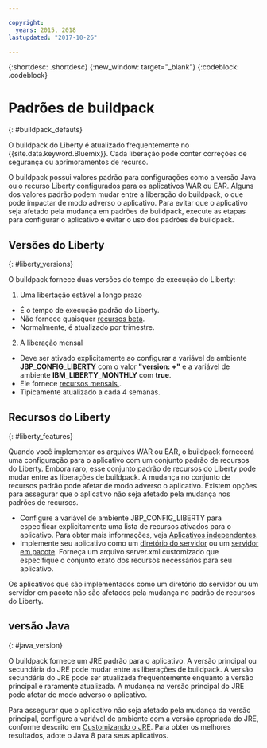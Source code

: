 ```yaml
---

copyright:
  years: 2015, 2018
lastupdated: "2017-10-26"

---
```


{:shortdesc: .shortdesc}
{:new_window: target="_blank"}
{:codeblock: .codeblock}

# Padrões de buildpack
{: #buildpack_defauts}

O buildpack do Liberty é atualizado frequentemente no {{site.data.keyword.Bluemix}}. Cada liberação pode conter correções de segurança ou aprimoramentos de recurso.

O buildpack possui valores padrão para configurações como
a versão Java ou o recurso Liberty configurados para os aplicativos WAR ou EAR. Alguns dos valores padrão podem mudar entre a liberação do buildpack,
o que pode impactar de modo adverso o aplicativo. Para evitar que o aplicativo
seja afetado pela mudança em padrões de buildpack, execute as etapas
para configurar o aplicativo e evitar o uso dos padrões de buildpack.

## Versões do Liberty
{: #liberty_versions}

O buildpack fornece duas versões do tempo de execução do Liberty:
1. Uma libertação estável a longo prazo
  * É o tempo de execução padrão do Liberty.
  * Não fornece quaisquer [recursos beta](/docs/runtimes/liberty/usingBetaFeatures.html).
  * Normalmente, é atualizado por trimestre.

2. A liberação mensal
  * Deve ser ativado explicitamente ao configurar a variável de ambiente **JBP_CONFIG_LIBERTY** com o valor **"version: +"** e a variável de ambiente **IBM_LIBERTY_MONTHLY** com **true**.
  * Ele fornece  [ recursos mensais ](/docs/runtimes/liberty/usingMonthlyRuntime.html).
  * Tipicamente atualizado a cada 4 semanas.

## Recursos do Liberty
{: #liberty_features}

Quando
você implementar os arquivos WAR ou EAR, o buildpack fornecerá uma configuração
para o aplicativo com um conjunto padrão de recursos do Liberty. Embora
raro, esse conjunto padrão de recursos do Liberty pode mudar entre as
liberações de buildpack. A mudança no conjunto de recursos padrão pode afetar de modo
adverso o aplicativo. Existem opções para assegurar que o aplicativo
não seja afetado pela mudança nos padrões de recursos.

* Configure a variável de ambiente JBP_CONFIG_LIBERTY para especificar explicitamente uma lista de recursos ativados para o aplicativo. Para obter mais informações, veja [Aplicativos independentes](/docs/runtimes/liberty/optionsForPushing.html#stand_alone_apps).
* Implemente seu aplicativo como um [diretório do
servidor](/docs/runtimes/liberty/optionsForPushing.html#server_directory) ou um [servidor
em pacote](/docs/runtimes/liberty/optionsForPushing.html#packaged_server). Forneça um arquivo server.xml customizado que especifique o conjunto exato dos recursos necessários para seu aplicativo.

Os aplicativos que são implementados como um diretório do servidor ou
um servidor em pacote não são afetados pela mudança no padrão de recursos do
Liberty.

## versão Java
{: #java_version}

O buildpack
fornece um JRE padrão para o aplicativo. A versão principal ou secundária
do JRE pode mudar entre as liberações de buildpack. A versão
secundária do JRE pode ser atualizada frequentemente enquanto a versão principal
é raramente atualizada. A mudança na versão principal do JRE pode
afetar de modo adverso o aplicativo.

Para assegurar que o aplicativo não seja afetado pela mudança da versão principal, configure a variável de ambiente com a versão apropriada do JRE, conforme descrito em [Customizando o JRE](/docs/runtimes/liberty/customizingJRE.html). Para obter os melhores resultados,
adote o Java 8 para seus aplicativos.
